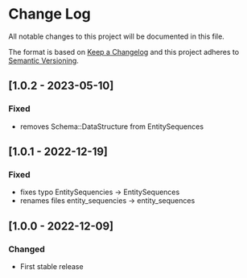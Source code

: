 # Change Log
All notable changes to this project will be documented in this file.

The format is based on [Keep a Changelog](http://keepachangelog.com/)
and this project adheres to [Semantic Versioning](http://semver.org/).

## [1.0.2 - 2023-05-10]
### Fixed
- removes Schema::DataStructure from EntitySequences

## [1.0.1 - 2022-12-19]
### Fixed
- fixes typo EntitySequencies -> EntitySequences
- renames files entity_sequencies -> entity_sequences

## [1.0.0 - 2022-12-09]
### Changed
- First stable release

